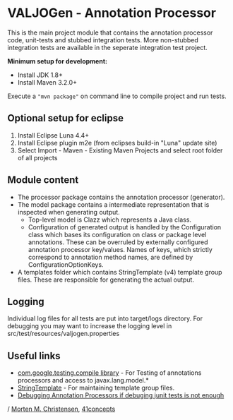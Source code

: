 <a name="jumbotron-start"/>

# VALJOGen - Annotation Processor

This is the main project module that contains the annotation processor code, unit-tests and stubbed integration tests. More non-stubbed integration tests are available in the seperate integration test project.

**Minimum setup for development:**

- Install JDK 1.8+
- Install Maven 3.2.0+

Execute a `"mvn package"` on command line to compile project and run tests.

<a name="jumbotron-end"/>

## Optional setup for eclipse

1. Install Eclipse Luna 4.4+
2. Install Eclipse plugin m2e (from eclipses build-in "Luna" update site)
3. Select Import - Maven - Existing Maven Projects and select root folder of all projects

## Module content

- The processor package contains the annotation processor (generator).
- The model package contains a intermediate representation that is inspected when generating output.
  - Top-level model is Clazz which represents a Java class.
  - Configuration of generated output is handled by the Configuration class which bases its configuration on class or package level annotations. These
    can be overruled by externally configured annotation processor key/values. Names of keys, which strictly correspond to annotation method names, are
    defined by ConfigurationOptionKeys.
- A templates folder which contains StringTemplate (v4) template group files. These are responsible for generating the actual output.

## Logging

Individual log files for all tests are put into target/logs directory. For debugging you may want to increase the logging level in src/test/resources/valjogen.properties

## Useful links

- [com.google.testing.compile library](https://github.com/google/compile-testing) - For Testing of annotations processors and access to javax.lang.model.*
- [StringTemplate](http://theantlrguy.atlassian.net/wiki/display/ST4/StringTemplate+4+Documentation) - For maintaining template group files.
- [Debugging Annotation Processors if debuging junit tests is not enough](http://www.pingtimeout.fr/2012/10/debugging-annotation-processor-in-every.html)

/ [Morten M. Christensen](http://www.linkedin.com/in/mortench), [41concepts](http://www.41concepts.com)